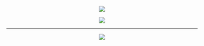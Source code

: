 <!-- Header Banner -->
<p align="center">
  <img src="https://capsule-render.vercel.app/api?type=waving&color=gradient&text=Hi,%20I'm%20Arif%20Fadhilah!&height=180&fontAlign=center&fontAlignY=40&fontColor=fff" />
</p>

<!-- Typing animation -->
<p align="center">
  <img src="https://readme-typing-svg.demolab.com?font=Fira+Code&pause=1000&center=true&vCenter=true&width=800&lines=Informatics+Student+%7C+React+Developer;Frontend+Engineer+%7C+TailwindCSS+Lover;Active+Learner+%7C+Problem+Solver;" />
</p>

---

<p align="center">
  <img src="https://capsule-render.vercel.app/api?type=waving&color=gradient&height=100&section=footer"/>
</p>
